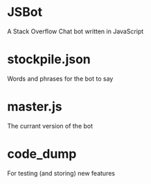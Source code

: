 # JSBot
A Stack Overflow Chat bot written in JavaScript

# stockpile.json

Words and phrases for the bot to say

# master.js

The currant version of the bot

# code_dump

For testing (and storing) new features 
